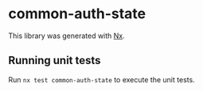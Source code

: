 # common-auth-state

This library was generated with [Nx](https://nx.dev).

## Running unit tests

Run `nx test common-auth-state` to execute the unit tests.
